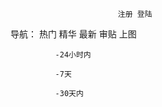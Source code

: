                             注册 登陆

导航： 热门 精华 最新 审贴 上图 

              -24小时内
              
              -7天
              
              -30天内
